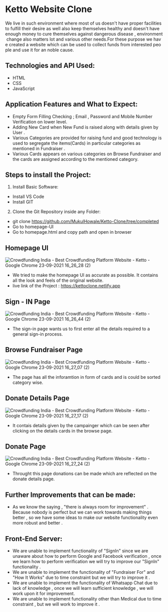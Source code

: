 # Ketto Website Clone

We live in such environment where most of us doesn't have proper facilities to fulfill their desire as well also keep themselves healthy and doesn't have enough money to cure themselves against dangerous disease , environment change also matters lot and various other needs.For these purpose we have created a website which can be used to collect funds from interested people and use it for an noble cause.

## Technologies and API Used:
* HTML
* CSS
* JavaScript


## Application Features and What to Expect:
* Empty Form Filling Checking ; Email , Password and Mobile Number Verification on lower level.
* Adding New Card when New Fund is raised along with details given by User .
* Various Categories are provided for raising fund and good technology is used to segregate the items(Cards) in particular categories as mentioned in Fundraiser .
* Various Cards appears on various categories on Browse Fundraiser and the cards are assigned according to the mentioned category.


## Steps to install the Project:

1. Install Basic Software:
* Install VS Code
* Install GIT
2. Clone the Git Repository inside any Folder:
* git clone https://github.com/MukulHowale/Ketto-Clone/tree/completed
* Go to homepage-UI
* Go to homepage.html and copy path and open in browser

## Homepage UI
![Crowdfunding India - Best Crowdfunding Platform   Website - Ketto - Google Chrome 23-09-2021 16_26_28 (2)](https://user-images.githubusercontent.com/86506262/134497328-f910126f-b585-459b-ab44-b4a1717a571d.png)
* We tried to make the homepage UI as accurate as possible. It contains all the look and feels of the original website.
* live link of the Project : https://kettoclone.netlify.app


## Sign - IN Page
![Crowdfunding India - Best Crowdfunding Platform   Website - Ketto - Google Chrome 23-09-2021 16_26_44 (2)](https://user-images.githubusercontent.com/86506262/134497497-0d0819bd-c425-4e68-937b-02a2e102b5c1.png)
* The sign-in page wants us to first enter all the details required to a general sign-in process.


## Browse Fundraiser Page
![Crowdfunding India - Best Crowdfunding Platform   Website - Ketto - Google Chrome 23-09-2021 16_27_07 (2)](https://user-images.githubusercontent.com/86506262/134497399-7f8f7364-1ac0-4619-a104-b58b39370b8c.png)
* The page has all the inforamtion in form of cards and is could be sorted category wise.


## Donate Details Page
![Crowdfunding India - Best Crowdfunding Platform   Website - Ketto - Google Chrome 23-09-2021 16_27_17 (2)](https://user-images.githubusercontent.com/86506262/134497553-26cb9b7e-873d-4e20-a843-77402782aad4.png)
* It contais details given by the campainger which can be seen after clicking on the details cards in the browse page.


## Donate Page
![Crowdfunding India - Best Crowdfunding Platform   Website - Ketto - Google Chrome 23-09-2021 16_27_24 (2)](https://user-images.githubusercontent.com/86506262/134497618-38d3a5be-01ab-4332-9131-0480749ab4a3.png)
* Throught this page donations can be made which are reflected on the donate details page.


## Further Improvements that can be made:
* As we know the saying ,  "there is always room for improvement" . Because nobody is perfect but we can work towards making things better , so we have some ideas to make our website functionality even more robust and better .

## Front-End Server:
* We are unable to implement functionality of "SignIn" since we are unaware about how to perform Google and Facebook verification , once we learn how to perform verification we will try to improve our "SignIn" functionality .
* We are unable to implement the functionality of "Fundraiser For" and "How It Works" due to time constraint but we will try to improve it .
* We are unable to implement the functionality of Whatsapp Chat due to lack of knowledge , once we will learn sufficient knowledge , we will work upon it for improvement.
* We are unable to implement functionality other than Medical due to time constraint , but we will work to improve it .
